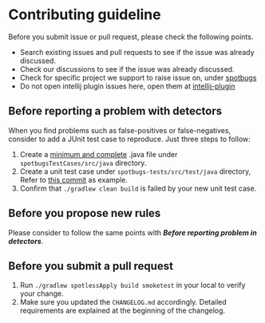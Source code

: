 # Contributing guideline

Before you submit issue or pull request, please check the following points.

* Search existing issues and pull requests to see if the issue was already discussed.
* Check our discussions to see if the issue was already discussed.
* Check for specific project we support to raise issue on, under [spotbugs](https://github.com/spotbugs)
* Do not open intellij plugin issues here, open them at [intellij-plugin](https://github.com/JetBrains/spotbugs-intellij-plugin)

## Before reporting a problem with detectors

When you find problems such as false-positives or false-negatives, consider to add a JUnit test case to reproduce.
Just three steps to follow:

1. Create a [minimum and complete](http://stackoverflow.com/help/mcve) .java file under `spotbugsTestCases/src/java` directory.
2. Create a unit test case under `spotbugs-tests/src/test/java` directory, Refer to [this commit](https://github.com/spotbugs/spotbugs/commit/c05c0f029c7ae4874791fddbd6e954c5908b80ff) as example.
3. Confirm that `./gradlew clean build` is failed by your new unit test case.

## Before you propose new rules

Please consider to follow the same points with ***Before reporting problem in detectors***.

## Before you submit a pull request

1. Run `./gradlew spotlessApply build smoketest` in your local to verify your change.
2. Make sure you updated the `CHANGELOG.md` accordingly. Detailed requirements are explained at the beginning of the changelog.
